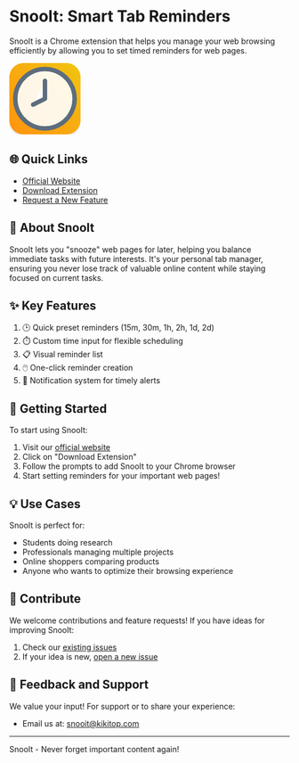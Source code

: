# SnooIt: Smart Tab Reminders

SnooIt is a Chrome extension that helps you manage your web browsing efficiently by allowing you to set timed reminders for web pages.

![SnooIt Logo](assets/logo-128.png)

## 🌐 Quick Links

- [Official Website](https://snooit.kikitop.com/)
- [Download Extension](https://chromewebstore.google.com/detail/lmnlbemfpekcgegpjfahkmjkfjgmdgeh)
- [Request a New Feature](https://github.com/thuansb/SnooIt/issues/new)

## 🎯 About SnooIt

SnooIt lets you "snooze" web pages for later, helping you balance immediate tasks with future interests. It's your personal tab manager, ensuring you never lose track of valuable online content while staying focused on current tasks.

## ✨ Key Features

1. 🕒 Quick preset reminders (15m, 30m, 1h, 2h, 1d, 2d)
2. ⏱️ Custom time input for flexible scheduling
3. 📋 Visual reminder list
4. 🖱️ One-click reminder creation
5. 🔔 Notification system for timely alerts

## 🚀 Getting Started

To start using SnooIt:

1. Visit our [official website](https://snooit.kikitop.com/)
2. Click on "Download Extension"
3. Follow the prompts to add SnooIt to your Chrome browser
4. Start setting reminders for your important web pages!

## 💡 Use Cases

SnooIt is perfect for:
- Students doing research
- Professionals managing multiple projects
- Online shoppers comparing products
- Anyone who wants to optimize their browsing experience

## 🤝 Contribute

We welcome contributions and feature requests! If you have ideas for improving SnooIt:

1. Check our [existing issues](https://github.com/thuansb/SnooIt/issues)
2. If your idea is new, [open a new issue](https://github.com/thuansb/SnooIt/issues/new)

## 📣 Feedback and Support

We value your input! For support or to share your experience:
- Email us at: [snooit@kikitop.com](mailto:snooit@kikitop.com)

---

SnooIt - Never forget important content again!
